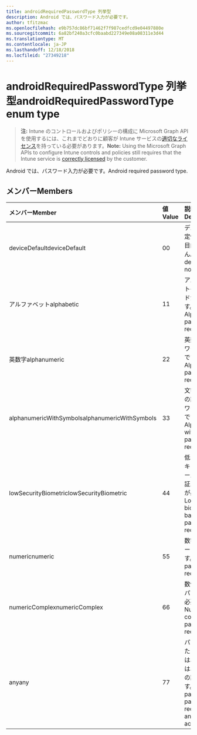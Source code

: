 ```yaml
---
title: androidRequiredPasswordType 列挙型
description: Android では、パスワード入力が必要です。
author: tfitzmac
ms.openlocfilehash: e9b757dc86bf71462f7f987cedfcd9e04497880e
ms.sourcegitcommit: 6a82bf240a3cfc0baabd227349e08a08311e3d44
ms.translationtype: MT
ms.contentlocale: ja-JP
ms.lasthandoff: 12/18/2018
ms.locfileid: "27349218"
---
```

# <a name="androidrequiredpasswordtype-enum-type"></a><span data-ttu-id="a0aa1-103">androidRequiredPasswordType 列挙型</span><span class="sxs-lookup"><span data-stu-id="a0aa1-103">androidRequiredPasswordType enum type</span></span>

> <span data-ttu-id="a0aa1-104">**注:** Intune のコントロールおよびポリシーの構成に Microsoft Graph API を使用するには、これまでどおりに顧客が Intune サービスの[適切なライセンス](https://go.microsoft.com/fwlink/?linkid=839381)を持っている必要があります。</span><span class="sxs-lookup"><span data-stu-id="a0aa1-104">**Note:** Using the Microsoft Graph APIs to configure Intune controls and policies still requires that the Intune service is [correctly licensed](https://go.microsoft.com/fwlink/?linkid=839381) by the customer.</span></span>

<span data-ttu-id="a0aa1-105">Android では、パスワード入力が必要です。</span><span class="sxs-lookup"><span data-stu-id="a0aa1-105">Android required password type.</span></span>
## <a name="members"></a><span data-ttu-id="a0aa1-106">メンバー</span><span class="sxs-lookup"><span data-stu-id="a0aa1-106">Members</span></span>
|<span data-ttu-id="a0aa1-107">メンバー</span><span class="sxs-lookup"><span data-stu-id="a0aa1-107">Member</span></span>|<span data-ttu-id="a0aa1-108">値</span><span class="sxs-lookup"><span data-stu-id="a0aa1-108">Value</span></span>|<span data-ttu-id="a0aa1-109">説明</span><span class="sxs-lookup"><span data-stu-id="a0aa1-109">Description</span></span>|
|:---|:---|:---|
|<span data-ttu-id="a0aa1-110">deviceDefault</span><span class="sxs-lookup"><span data-stu-id="a0aa1-110">deviceDefault</span></span>|<span data-ttu-id="a0aa1-111">0</span><span class="sxs-lookup"><span data-stu-id="a0aa1-111">0</span></span>|<span data-ttu-id="a0aa1-112">デバイスの既定値でことを目的しません。</span><span class="sxs-lookup"><span data-stu-id="a0aa1-112">Device default value, no intent.</span></span>|
|<span data-ttu-id="a0aa1-113">アルファベット</span><span class="sxs-lookup"><span data-stu-id="a0aa1-113">alphabetic</span></span>|<span data-ttu-id="a0aa1-114">1</span><span class="sxs-lookup"><span data-stu-id="a0aa1-114">1</span></span>|<span data-ttu-id="a0aa1-115">アルファベットのパスワードが必要です。</span><span class="sxs-lookup"><span data-stu-id="a0aa1-115">Alphabetic password required.</span></span>|
|<span data-ttu-id="a0aa1-116">英数字</span><span class="sxs-lookup"><span data-stu-id="a0aa1-116">alphanumeric</span></span>|<span data-ttu-id="a0aa1-117">2</span><span class="sxs-lookup"><span data-stu-id="a0aa1-117">2</span></span>|<span data-ttu-id="a0aa1-118">英数字のパスワードが必要です。</span><span class="sxs-lookup"><span data-stu-id="a0aa1-118">Alphanumeric password required.</span></span>|
|<span data-ttu-id="a0aa1-119">alphanumericWithSymbols</span><span class="sxs-lookup"><span data-stu-id="a0aa1-119">alphanumericWithSymbols</span></span>|<span data-ttu-id="a0aa1-120">3</span><span class="sxs-lookup"><span data-stu-id="a0aa1-120">3</span></span>|<span data-ttu-id="a0aa1-121">文字の英数字の記号のパスワードが必要です。</span><span class="sxs-lookup"><span data-stu-id="a0aa1-121">Alphanumeric with symbols password required.</span></span>|
|<span data-ttu-id="a0aa1-122">lowSecurityBiometric</span><span class="sxs-lookup"><span data-stu-id="a0aa1-122">lowSecurityBiometric</span></span>|<span data-ttu-id="a0aa1-123">4</span><span class="sxs-lookup"><span data-stu-id="a0aa1-123">4</span></span>|<span data-ttu-id="a0aa1-124">低レベルのセキュリティ ベースの生体認証パスワードが必要です。</span><span class="sxs-lookup"><span data-stu-id="a0aa1-124">Low security biometrics based password required.</span></span>|
|<span data-ttu-id="a0aa1-125">numeric</span><span class="sxs-lookup"><span data-stu-id="a0aa1-125">numeric</span></span>|<span data-ttu-id="a0aa1-126">5</span><span class="sxs-lookup"><span data-stu-id="a0aa1-126">5</span></span>|<span data-ttu-id="a0aa1-127">数字のパスワードが必要です。</span><span class="sxs-lookup"><span data-stu-id="a0aa1-127">Numeric password required.</span></span>|
|<span data-ttu-id="a0aa1-128">numericComplex</span><span class="sxs-lookup"><span data-stu-id="a0aa1-128">numericComplex</span></span>|<span data-ttu-id="a0aa1-129">6</span><span class="sxs-lookup"><span data-stu-id="a0aa1-129">6</span></span>|<span data-ttu-id="a0aa1-130">数値の複雑なパスワードが必要です。</span><span class="sxs-lookup"><span data-stu-id="a0aa1-130">Numeric complex password required.</span></span>|
|<span data-ttu-id="a0aa1-131">any</span><span class="sxs-lookup"><span data-stu-id="a0aa1-131">any</span></span>|<span data-ttu-id="a0aa1-132">7</span><span class="sxs-lookup"><span data-stu-id="a0aa1-132">7</span></span>|<span data-ttu-id="a0aa1-133">パスワードまたはパターンは、必須では、いずれかの許容可能です。</span><span class="sxs-lookup"><span data-stu-id="a0aa1-133">A password or pattern is required, and any is acceptable.</span></span>|



